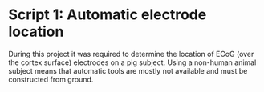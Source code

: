 # Script 1: Automatic electrode location

During this project it was required to determine the location of ECoG (over the cortex surface) electrodes on a pig subject. Using a non-human animal subject means that automatic tools are mostly not available and must be constructed from ground.
